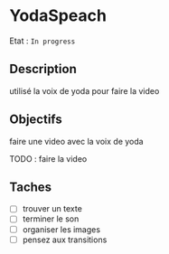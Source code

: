 # YodaSpeach

Etat : `In progress`

## Description

utilisé la voix de yoda pour faire la video

## Objectifs

faire une video avec la voix de yoda

TODO : faire la video

## Taches

- [ ] trouver un texte
- [ ] terminer le son
- [ ] organiser les images
- [ ] pensez aux transitions
